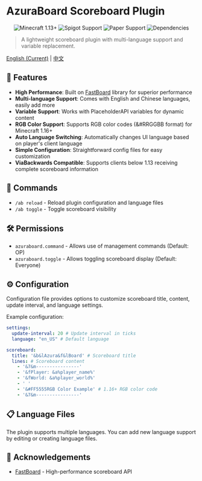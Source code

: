 # AzuraBoard Scoreboard Plugin

<div align="center">
  <img src="https://img.shields.io/badge/Minecraft-1.13%2B-brightgreen.svg" alt="Minecraft 1.13+">
  <img src="https://img.shields.io/badge/Spigot-Supported-yellow.svg" alt="Spigot Support">
  <img src="https://img.shields.io/badge/Paper-Supported-yellow.svg" alt="Paper Support">
  <img src="https://img.shields.io/badge/Dependencies-PlaceholderAPI(Optional)-blue.svg" alt="Dependencies">
</div>

> A lightweight scoreboard plugin with multi-language support and variable replacement.

[English (Current)](README.md) | [中文](README_zh_CN.md)

## 🌟 Features

- **High Performance**: Built on [FastBoard](https://github.com/MrMicky-FR/FastBoard) library for superior performance
- **Multi-language Support**: Comes with English and Chinese languages, easily add more
- **Variable Support**: Works with PlaceholderAPI variables for dynamic content
- **RGB Color Support**: Supports RGB color codes (&#RRGGBB format) for Minecraft 1.16+
- **Auto Language Switching**: Automatically changes UI language based on player's client language
- **Simple Configuration**: Straightforward config files for easy customization
- **ViaBackwards Compatible**: Supports clients below 1.13 receiving complete scoreboard information

## 📖 Commands

- `/ab reload` - Reload plugin configuration and language files
- `/ab toggle` - Toggle scoreboard visibility

## 🛠️ Permissions

- `azuraboard.command` - Allows use of management commands (Default: OP)
- `azuraboard.toggle` - Allows toggling scoreboard display (Default: Everyone)

## ⚙️ Configuration

Configuration file provides options to customize scoreboard title, content, update interval, and language settings.

Example configuration:
```yaml
settings:
  update-interval: 20 # Update interval in ticks
  language: "en_US" # Default language

scoreboard:
  title: '&b&lAzura&f&lBoard' # Scoreboard title
  lines: # Scoreboard content
    - '&7&m----------------'
    - '&fPlayer: &a%player_name%'
    - '&fWorld: &a%player_world%'
    - ' '
    - '&#FF5555RGB Color Example' # 1.16+ RGB color code
    - '&7&m----------------'
```

## 📋 Language Files

The plugin supports multiple languages. You can add new language support by editing or creating language files.

## 🙏 Acknowledgements

- [FastBoard](https://github.com/MrMicky-FR/FastBoard) - High-performance scoreboard API